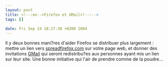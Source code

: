 ```yaml
--- 
layout: post
title: <!--:en-->Firefox et GMail<!--:-->
tags: []

date: Fri Sep 24 18:27:30 +0200 2004
---
```

<!--:en-->Il y deux bonnes mani?res d'aider Firefox   se distribuer plus largement : mettre un lien vers <a href="http://spreadfirefox.com"  hreflang="en">spreadfirefox.com</a> sur votre page web, et donner des invitations   <a href="http://gmail.google.com" hreflang="en">GMail</a> qui seront redistribu?es aux personnes ayant mis un lien sur leur site. Une bonne initiative qui   l'air de prendre comme de la poudre...<!--:-->
